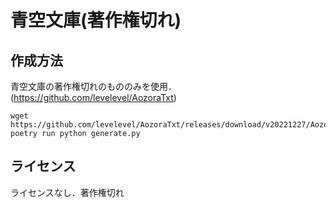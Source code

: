 # 青空文庫(著作権切れ)
## 作成方法
青空文庫の著作権切れのもののみを使用．(https://github.com/levelevel/AozoraTxt)

```
wget https://github.com/levelevel/AozoraTxt/releases/download/v20221227/AozoraTxt_UTF8.zip
poetry run python generate.py
```

## ライセンス
ライセンスなし．著作権切れ
